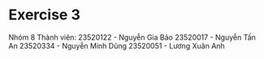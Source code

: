 # Exercise 3
Nhóm 8
Thành viên: 23520122 - Nguyễn Gia Bảo
            23520017 - Nguyễn Tấn An
            23520334 - Nguyễn Minh Dũng
            23520051 - Lương Xuân Anh
